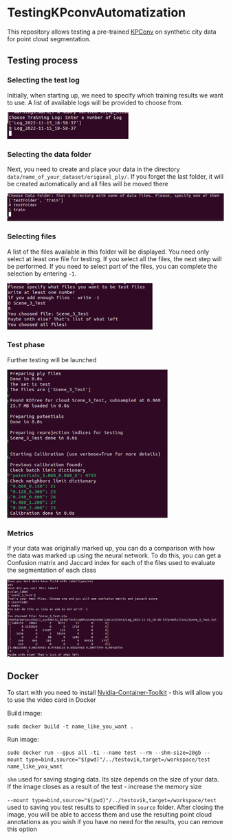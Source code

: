 # TestingKPconvAutomatization
This repository allows testing a pre-trained [KPConv](https://github.com/HuguesTHOMAS/KPConv-PyTorch) on synthetic city data for point cloud segmentation.

## Testing process


### Selecting the test log

Initially, when starting up, we need to specify which training results we want to use. A list of available logs will be provided to choose from.

![some text](doc/Screenshot_1.png?raw=true)


### Selecting the data folder

Next, you need to create and place your data in the directory `data/name_of_your_dataset/original_ply/`.
If you forget the last folder, it will be created automatically and all files will be moved there

![some text](doc/Screenshot_2.png?raw=true)

### Selecting files
A list of the files available in this folder will be displayed. You need only select at least one file for testing. If you select all the files, the next step will be performed. If you need to select part of the files, you can complete the selection by entering `-1`.

![some text](doc/Screenshot_3.png?raw=true)

### Test phase 
Further testing will be launched

![some text](doc/Screenshot_5.png?raw=true)


### Metrics

If your data was originally marked up, you can do a comparison with how the data was marked up using the neural network. To do this, you can get a Confusion matrix and Jaccard index for each of the files used to evaluate the segmentation of each class

![some text](doc/Screenshot_4.png?raw=true)


## Docker

To start with you need to install [Nvidia-Container-Toolkit](https://github.com/NVIDIA/nvidia-docker) - this will allow you to use the video card in Docker

Build image:
```
sudo docker build -t name_like_you_want .
```

Run image:


```
sudo docker run --gpus all -ti --name test --rm --shm-size=20gb --mount type=bind,source="$(pwd)"/../testovik,target=/workspace/test  name_like_you_want 
```
`shm` used for saving staging data. Its size depends on the size of your data. If the image closes as a result of the test - increase the memory size

`--mount type=bind,source="$(pwd)"/../testovik,target=/workspace/test` used to saving you test results to specified in `source` folder. After closing the image, you will be able to access them and use the resulting point cloud annotations as you wish
if you have no need for the results, you can remove this option







